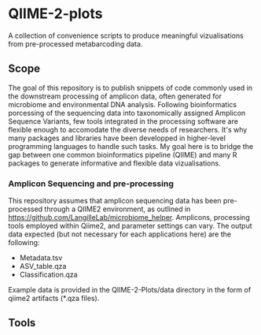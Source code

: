 # QIIME-2-plots
A collection of convenience scripts to produce meaningful vizualisations from pre-processed metabarcoding data.
<br>

## Scope
The goal of this repository is to publish snippets of code commonly used in the downstream processing of amplicon data, often generated for microbiome and environmental DNA analysis. Following bioinformatics porcessing of the sequencing data into taxonomically assigned Amplicon Sequence Variants, few tools integrated in the processing software are flexible enough to accomodate the diverse needs of researchers. It's why many packages and libraries have been developped in higher-level programming languages to handle such tasks. My goal here is to bridge the gap between one common bioinformatics pipeline (QIIME) and many R packages to generate informative and flexible data vizualisations. 
<br>

### Amplicon Sequencing and pre-processing
This repository assumes that amplicon sequencing data has been pre-processed through a QIIME2 environment, as outlined in https://github.com/LangilleLab/microbiome_helper. Amplicons, processing tools employed within Qiime2, and parameter settings can vary. The output data expected (but not necessary for each applications here) are the following:
* Metadata.tsv
* ASV_table.qza
* Classification.qza

Example data is provided in the QIIME-2-Plots/data directory in the form of qiime2 artifacts (*.qza files). 
<br>

## Tools
